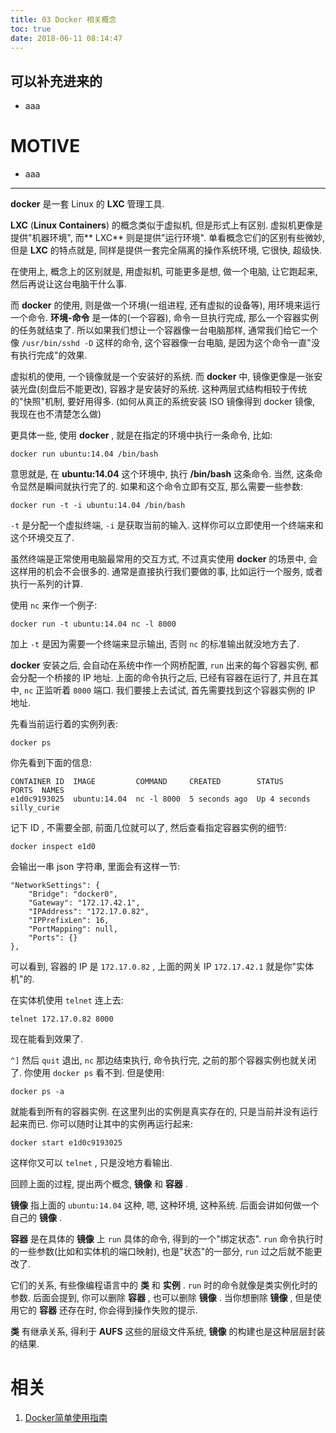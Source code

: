 ```yaml
---
title: 03 Docker 相关概念
toc: true
date: 2018-06-11 08:14:47
---
```








## 可以补充进来的






  * aaa




# MOTIVE






  * aaa





* * *



**docker** 是一套 Linux 的 **LXC** 管理工具.

**LXC** (**Linux Containers**) 的概念类似于虚拟机, 但是形式上有区别. 虚拟机更像是提供"机器环境", 而** LXC** 则是提供"运行环境". 单看概念它们的区别有些微妙, 但是 **LXC** 的特点就是, 同样是提供一套完全隔离的操作系统环境, 它很快, 超级快.

在使用上, 概念上的区别就是, 用虚拟机, 可能更多是想, 做一个电脑, 让它跑起来, 然后再说让这台电脑干什么事.

而 **docker** 的使用, 则是做一个环境(一组进程, 还有虚拟的设备等), 用环境来运行一个命令. **环境-命令** 是一体的(一个容器), 命令一旦执行完成, 那么一个容器实例的任务就结束了. 所以如果我们想让一个容器像一台电脑那样, 通常我们给它一个像 `/usr/bin/sshd -D` 这样的命令, 这个容器像一台电脑, 是因为这个命令一直"没有执行完成"的效果.

虚拟机的使用, 一个镜像就是一个安装好的系统. 而 **docker** 中, 镜像更像是一张安装光盘(刻盘后不能更改), 容器才是安装好的系统. 这种两层式结构相较于传统的"快照"机制, 要好用得多. (如何从真正的系统安装 ISO 镜像得到 docker 镜像, 我现在也不清楚怎么做)

更具体一些, 使用 **docker** , 就是在指定的环境中执行一条命令, 比如:


    docker run ubuntu:14.04 /bin/bash



意思就是, 在 **ubuntu:14.04** 这个环境中, 执行 **/bin/bash** 这条命令. 当然, 这条命令显然是瞬间就执行完了的. 如果和这个命令立即有交互, 那么需要一些参数:


    docker run -t -i ubuntu:14.04 /bin/bash



`-t` 是分配一个虚拟终端, `-i` 是获取当前的输入. 这样你可以立即使用一个终端来和这个环境交互了.

虽然终端是正常使用电脑最常用的交互方式, 不过真实使用 **docker** 的场景中, 会这样用的机会不会很多的. 通常是直接执行我们要做的事, 比如运行一个服务, 或者执行一系列的计算.

使用 `nc` 来作一个例子:


    docker run -t ubuntu:14.04 nc -l 8000



加上 `-t` 是因为需要一个终端来显示输出, 否则 `nc` 的标准输出就没地方去了.

**docker** 安装之后, 会自动在系统中作一个网桥配置, `run` 出来的每个容器实例, 都会分配一个桥接的 IP 地址. 上面的命令执行之后, 已经有容器在运行了, 并且在其中, `nc` 正监听着 `8000` 端口. 我们要接上去试试, 首先需要找到这个容器实例的 IP 地址.

先看当前运行着的实例列表:


    docker ps



你先看到下面的信息:


    CONTAINER ID  IMAGE         COMMAND     CREATED        STATUS        PORTS  NAMES
    e1d0c9193025  ubuntu:14.04  nc -l 8000  5 seconds ago  Up 4 seconds         silly_curie



记下 ID , 不需要全部, 前面几位就可以了, 然后查看指定容器实例的细节:


    docker inspect e1d0



会输出一串 json 字符串, 里面会有这样一节:


    "NetworkSettings": {
        "Bridge": "docker0",
        "Gateway": "172.17.42.1",
        "IPAddress": "172.17.0.82",
        "IPPrefixLen": 16,
        "PortMapping": null,
        "Ports": {}
    },



可以看到, 容器的 IP 是 `172.17.0.82` , 上面的网关 IP `172.17.42.1` 就是你"实体机"的.

在实体机使用 `telnet` 连上去:


    telnet 172.17.0.82 8000



现在能看到效果了.

`^]` 然后 `quit` 退出, `nc` 那边结束执行, 命令执行完, 之前的那个容器实例也就关闭了. 你使用 `docker ps` 看不到. 但是使用:


    docker ps -a



就能看到所有的容器实例. 在这里列出的实例是真实存在的, 只是当前并没有运行起来而已. 你可以随时让其中的实例再运行起来:


    docker start e1d0c9193025



这样你又可以 `telnet` , 只是没地方看输出.

回顾上面的过程, 提出两个概念, **镜像** 和 **容器** .

**镜像** 指上面的 `ubuntu:14.04` 这种, 嗯, 这种环境, 这种系统. 后面会讲如何做一个自己的 **镜像** .

**容器** 是在具体的 **镜像** 上 `run` 具体的命令, 得到的一个"绑定状态". `run` 命令执行时的一些参数(比如和实体机的端口映射), 也是"状态"的一部分, `run` 过之后就不能更改了.

它们的关系, 有些像编程语言中的 **类** 和 **实例** . `run` 时的命令就像是类实例化时的参数. 后面会提到, 你可以删除 **容器** , 也可以删除 **镜像** . 当你想删除 **镜像** , 但是使用它的 **容器** 还存在时, 你会得到操作失败的提示.

**类** 有继承关系, 得利于 **AUFS** 这些的层级文件系统, **镜像** 的构建也是这种层层封装的结果.











# 相关

1. [Docker简单使用指南](https://www.w3cschool.cn/use_docker/)
